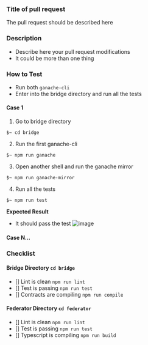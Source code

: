 ### Title of pull request

The pull request should be described here

### Description

- Describe here your pull request modifications
- It could be more than one thing

### How to Test

- Run both `ganache-cli`
- Enter into the bridge directory and run all the tests

#### Case 1

1. Go to bridge directory
```shell
$~ cd bridge
```

2. Run the first ganache-cli
```shell
$~ npm run ganache
```

3. Open another shell and run the ganache mirror
```shell
$~ npm run ganache-mirror
```

4. Run all the tests
```shell
$~ npm run test
```

__Expected Result__
- It should pass the test
![image](https://user-images.githubusercontent.com/17556614/131563928-05d6cb84-caf0-4ee0-8458-3464257e7f6c.png)

#### Case N...

### Checklist

#### Bridge Directory `cd bridge`
- [] Lint is clean `npm run lint`
- [] Test is passing `npm run test`
- [] Contracts are compiling `npm run compile`

#### Federator Directory `cd federator`
- [] Lint is clean `npm run lint`
- [] Test is passing `npm run test`
- [] Typescript is compiling `npm run build`